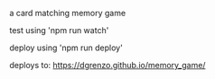 a card matching memory game

test using 'npm run watch'

deploy using 'npm run deploy'

deploys to:
https://dgrenzo.github.io/memory_game/
